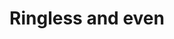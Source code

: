 ---
pid: llp35
title: Ringless and even
location_transcription: City hall
coordinates: "[-75.164457197522, 39.952483994748]"
zipcode: 
gen_neighborhood: 
neighborhood: 
outside_phl: 
age: '11'
age_range: 6-13
instagram: 
image_file_name: llp_35.jpg
proposal_transcription: 
topic: Unknown
topic_summary: '0'
type: Other No Form
keywords_other: ringless, even
credit: Andy Len
image_labels: 
twitter: 
facebook: 
permalink: "/monuments/llp35/"
layout: item-page
---